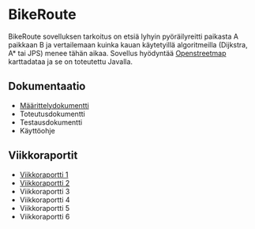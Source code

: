 # BikeRoute

BikeRoute sovelluksen tarkoitus on etsiä lyhyin pyöräilyreitti paikasta A paikkaan B ja vertailemaan kuinka kauan käytetyillä algoritmeilla (Dijkstra, A* tai JPS) menee tähän aikaa. Sovellus hyödyntää [Openstreetmap](https://www.openstreetmap.org/) karttadataa ja se on toteutettu Javalla.

## Dokumentaatio

- [Määrittelydokumentti](https://github.com/tommise/BikeRoute/blob/master/dokumentaatio/maarittelydokumentti.md)
- Toteutusdokumentti
- Testausdokumentti
- Käyttöohje

## Viikkoraportit

- [Viikkoraportti 1](https://github.com/tommise/BikeRoute/blob/master/dokumentaatio/viikkoraportit/viikkoraportti_1.md)
- [Viikkoraportti 2](https://github.com/tommise/BikeRoute/blob/master/dokumentaatio/viikkoraportit/viikkoraportti_2.md)
- Viikkoraportti 3
- Viikkoraportti 4
- Viikkoraportti 5
- Viikkoraportti 6

